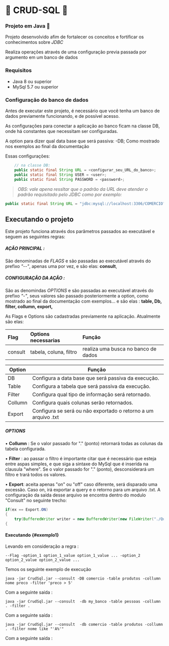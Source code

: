 # 📘 CRUD-SQL 📘

### Projeto em Java 🧠 

Projeto desenvolvido afim de fortalecer os conceitos e fortificar os conhecimentos sobre _JDBC_

Realiza operações através de uma configuração previa passada por argumento em um banco de dados 

### Requisitos

* Java 8 ou superior
* MySql 5.7 ou superior

### Configuração do banco de dados

Antes de executar este projeto, é necessário que você tenha um banco de dados previamente funcionando, e de possível acesso.

As configurações para conectar a aplicação ao banco ficam na classe DB, onde há constantes que necessitam ser configuradas.

A option para dizer qual data base que será passiva: -DB; Como mostrado nos exemplos ao final da documentação

Essas configurações:

~~~Java
    // na classe DB:
    public static final String URL = <configurar_seu_URL_do_banco>;
    public static final String USER = <user>;
    public static final String PASSWORD = <password>;
~~~


> _OBS: vale apena ressltar que o padrão da URL deve atender o padrão requisitado pelo JDBC como por exemplo:_

~~~Java
public static final String URL = "jdbc:mysql://localhost:3306/COMERCIO?allowPublicKeyRetrieval=true&useSSL=false";
~~~

## Executando o projeto

Este projeto funciona através dos parâmetros passados ao executável e seguem as seguintes regras:

##### AÇÃO PRINCIPAL :

São denominadas de _FLAGS_ e são passadas ao executável através do prefixo _"--"_, apenas uma por vez, e são elas: __consult__,

##### CONFIGURAÇÃO DA AÇÃO :

São as denomindas _OPTIONS_ e são passadas ao executável através do prefixo _"-"_, seus valores são passado posteriormente a option, como mostrado ao final da documentação com exemplos... e são elas : __table, Db, filter, collumn, export,__

As Flags e Options são cadastradas previamente na aplicação. Atualmente são elas:


Flag | Options necessarias| Função
:-----|:------------------|:-------
consult| tabela, coluna, filtro | realiza uma busca no banco de dados

Option | Função 
-------|-------
DB | Configura a data base que será passiva da execução.
Table | Configura a tabela que será passiva da execução.
Filter | Configura qual tipo de informação será retornado.
Collumn | Configura quais colunas serão retornados.
Export | Configura se será ou não exportado o retorno a um arquivo .txt

##### OPTIONS

• __Collumn__ : Se o valor passado for "." (ponto) retornará todas as colunas da tabela configurada.

• __Filter__ : ao passar o filtro é importante citar que é necessário que esteja entre aspas simples, e que siga a sintaxe do MySql que é inserida na clausula "where". Se o valor passado for "." (ponto), desconsiderará um filtro e trará todos os valores.

• __Export__: aceita apenas "on" ou "off" caso diferente, será disparado uma excessão. Caso on, irá exportar a query e o retorno para um arquivo .txt. A configuração da saída desse arquivo se encontra dentro do modulo "Consult" no seguinte trecho:

~~~Java
if(ex == Export.ON)
{
    try(BufferedWriter writer = new BufferedWriter(new FileWriter("./QuerySaved.txt", true)))
{
~~~

#### Executando {#exemplo1}

Levando em consideração a regra : 

```--Flag -option_1 option_1_value option_1_value ... -option_2 option_2_value option_2_value ...```

Temos os seguinte exemplo de execução

~~~Shell
java -jar CrudSql.jar --consult -DB comercio -table produtos -collumn nome preco -filter 'preco > 5'
~~~

Com a seguinte saída :

~~~Shell
java -jar CrudSql.jar --consult  -db my_banco -table pessoas -collumn . -filter .
~~~

Com a seguinte saída :

~~~Shell
java -jar CrudSql.jar --consult  -db comercio -table produtos -collumn . -filter nome like "'A%'"
~~~

Com a seguinte saída :
